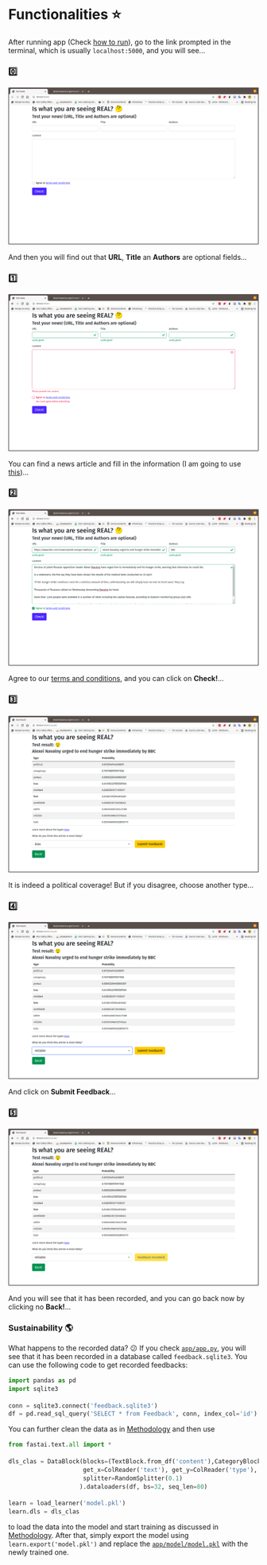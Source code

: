 # Functionalities :star:

After running app (Check [how to run](https://github.com/vicw0ng-hk/fake-real-news#running-running_man-running_woman)), go to the link prompted in the terminal, which is usually `localhost:5000`, and you will see...

### :zero:

![0](img/0.png)

And then you will find out that **URL**, **Title** an **Authors** are optional fields...

### :one:

![1](img/1.png)

You can find a news article and fill in the information (I am going to use [this](https://www.bbc.com/news/world-europe-56854267))...

### :two:

![2](img/2.png)

Agree to our [terms and conditions](https://github.com/vicw0ng-hk/fake-real-news#terms-and-conditions-scroll), and you can click on **Check!**...

### :three:

![3](img/3.png)

It is indeed a political coverage! But if you disagree, choose another type...

### :four:

![4](img/4.png)

And click on **Submit Feedback**...

### :five:

![5](img/5.png)

And you will see that it has been recorded, and you can go back now by clicking no **Back!**...

### Sustainability :earth_americas:

What happens to the recorded data? :confused: If you check [`app/app.py`](app/app.py), you will see that it has been recorded in a database called `feedback.sqlite3`. You can use the following code to get recorded feedbacks:

```python
import pandas as pd
import sqlite3

conn = sqlite3.connect('feedback.sqlite3')
df = pd.read_sql_query('SELECT * from Feedback', conn, index_col='id').reset_index(drop=True, inplace=True)
```

You can further clean the data as in [Methodology](METHOD.md#data) and then use 

```python
from fastai.text.all import *

dls_clas = DataBlock(blocks=(TextBlock.from_df('content'),CategoryBlock),
                     get_x=ColReader('text'), get_y=ColReader('type'), 
                     splitter=RandomSplitter(0.1)
                    ).dataloaders(df, bs=32, seq_len=80)

learn = load_learner('model.pkl')
learn.dls = dls_clas
```

to load the data into the model and start training as discussed in [Methodology](METHOD.md#classifier-model). After that, simply export the model using `learn.export('model.pkl')` and replace the [`app/model/model.pkl`](app/model/model.pkl) with the newly trained one.
